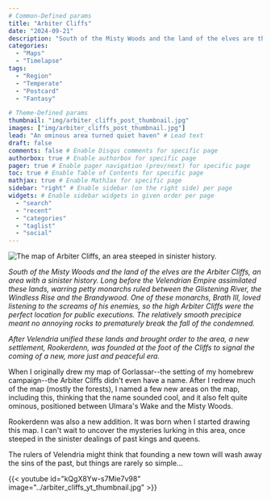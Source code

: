 ```yaml
---
# Common-Defined params
title: "Arbiter Cliffs"
date: "2024-09-21"
description: "South of the Misty Woods and the land of the elves are the Arbiter Cliffs, an area with a sinister history."
categories:
  - "Maps"
  - "Timelapse"
tags:
  - "Region"
  - "Temperate"
  - "Postcard"
  - "Fantasy"

# Theme-Defined params
thumbnail: "img/arbiter_cliffs_post_thumbnail.jpg"
images: ["img/arbiter_cliffs_post_thumbnail.jpg"]
lead: "An ominous area turned quiet haven" # Lead text
draft: false
comments: false # Enable Disqus comments for specific page
authorbox: true # Enable authorbox for specific page
pager: true # Enable pager navigation (prev/next) for specific page
toc: true # Enable Table of Contents for specific page
mathjax: true # Enable MathJax for specific page
sidebar: "right" # Enable sidebar (on the right side) per page
widgets: # Enable sidebar widgets in given order per page
  - "search"
  - "recent"
  - "categories"
  - "taglist"
  - "social"
---
```


![The map of Arbiter Cliffs, an area steeped in sinister history.](../arbiter_cliffs_postcard_full_nolabel_nowatermark_web.jpg)

*South of the Misty Woods and the land of the elves are the Arbiter Cliffs, an area with a sinister history. Long before the Velendrian Empire assimilated these lands, warring petty monarchs ruled between the Glistening River, the Windless Rise and the Brandywood. One of these monarchs, Brath III, loved listening to the screams of his enemies, so the high Arbiter Cliffs were the perfect location for public executions. The relatively smooth precipice meant no annoying rocks to prematurely break the fall of the condemned.*

*After Velendria unified these lands and brought order to the area, a new settlement, Rookerdenn, was founded at the foot of the Cliffs to signal the coming of a new, more just and peaceful era.*

When I originally drew my map of Gorlassar--the setting of my homebrew campaign--the Arbiter Cliffs didn't even have a name. After I redrew much of the map (mostly the forests), I named a few new areas on the map, including this, thinking that the name sounded cool, and it also felt quite ominous, positioned between Ulmara's Wake and the Misty Woods.

Rookerdenn was also a new addition. It was born when I started drawing this map. I can't wait to uncover the mysteries lurking in this area, once steeped in the sinister dealings of past kings and queens.

The rulers of Velendria might think that founding a new town will wash away the sins of the past, but things are rarely so simple...

{{< youtube id="kQgX8Yw-s7Mie7v98" image="../arbiter_cliffs_yt_thumbnail.jpg" >}}